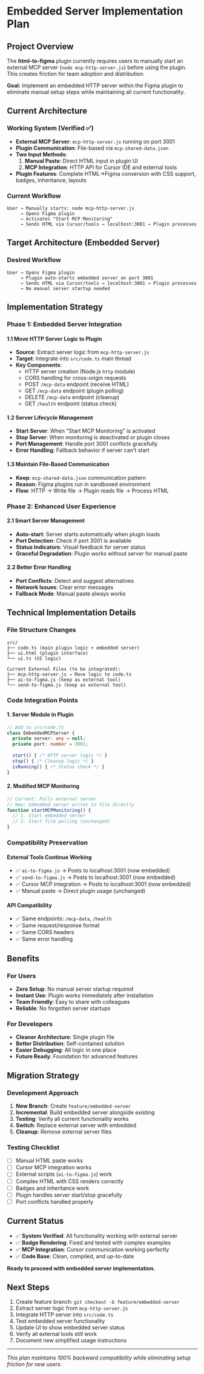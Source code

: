 # Embedded Server Implementation Plan

## Project Overview

The **html-to-figma** plugin currently requires users to manually start an external MCP server (`node mcp-http-server.js`) before using the plugin. This creates friction for team adoption and distribution.

**Goal:** Implement an embedded HTTP server within the Figma plugin to eliminate manual setup steps while maintaining all current functionality.

## Current Architecture

### Working System (Verified ✅)
- **External MCP Server**: `mcp-http-server.js` running on port 3001
- **Plugin Communication**: File-based via `mcp-shared-data.json`
- **Two Input Methods**:
  1. **Manual Paste**: Direct HTML input in plugin UI
  2. **MCP Integration**: HTTP API for Cursor IDE and external tools
- **Plugin Features**: Complete HTML→Figma conversion with CSS support, badges, inheritance, layouts

### Current Workflow
```
User → Manually starts: node mcp-http-server.js
     → Opens Figma plugin 
     → Activates "Start MCP Monitoring"
     → Sends HTML via Cursor/tools → localhost:3001 → Plugin processes
```

## Target Architecture (Embedded Server)

### Desired Workflow
```
User → Opens Figma plugin
     → Plugin auto-starts embedded server on port 3001
     → Sends HTML via Cursor/tools → localhost:3001 → Plugin processes
     → No manual server startup needed
```

## Implementation Strategy

### Phase 1: Embedded Server Integration

#### 1.1 Move HTTP Server Logic to Plugin
- **Source**: Extract server logic from `mcp-http-server.js`
- **Target**: Integrate into `src/code.ts` main thread
- **Key Components**:
  - HTTP server creation (Node.js `http` module)
  - CORS handling for cross-origin requests
  - POST `/mcp-data` endpoint (receive HTML)
  - GET `/mcp-data` endpoint (plugin polling)
  - DELETE `/mcp-data` endpoint (cleanup)
  - GET `/health` endpoint (status check)

#### 1.2 Server Lifecycle Management
- **Start Server**: When "Start MCP Monitoring" is activated
- **Stop Server**: When monitoring is deactivated or plugin closes
- **Port Management**: Handle port 3001 conflicts gracefully
- **Error Handling**: Fallback behavior if server can't start

#### 1.3 Maintain File-Based Communication
- **Keep**: `mcp-shared-data.json` communication pattern
- **Reason**: Figma plugins run in sandboxed environment
- **Flow**: HTTP → Write file → Plugin reads file → Process HTML

### Phase 2: Enhanced User Experience

#### 2.1 Smart Server Management
- **Auto-start**: Server starts automatically when plugin loads
- **Port Detection**: Check if port 3001 is available
- **Status Indicators**: Visual feedback for server status
- **Graceful Degradation**: Plugin works without server for manual paste

#### 2.2 Better Error Handling
- **Port Conflicts**: Detect and suggest alternatives
- **Network Issues**: Clear error messages
- **Fallback Mode**: Manual paste always works

## Technical Implementation Details

### File Structure Changes
```
src/
├── code.ts (main plugin logic + embedded server)
├── ui.html (plugin interface)
└── ui.ts (UI logic)

Current External Files (to be integrated):
├── mcp-http-server.js → Move logic to code.ts
├── ai-to-figma.js (keep as external tool)
└── send-to-figma.js (keep as external tool)
```

### Code Integration Points

#### 1. Server Module in Plugin
```typescript
// Add to src/code.ts
class EmbeddedMCPServer {
  private server: any = null;
  private port: number = 3001;
  
  start() { /* HTTP server logic */ }
  stop() { /* Cleanup logic */ }
  isRunning() { /* Status check */ }
}
```

#### 2. Modified MCP Monitoring
```typescript
// Current: Polls external server
// New: Embedded server writes to file directly
function startMCPMonitoring() {
  // 1. Start embedded server
  // 2. Start file polling (unchanged)
}
```

### Compatibility Preservation

#### External Tools Continue Working
- ✅ `ai-to-figma.js` → Posts to localhost:3001 (now embedded)
- ✅ `send-to-figma.js` → Posts to localhost:3001 (now embedded)  
- ✅ Cursor MCP integration → Posts to localhost:3001 (now embedded)
- ✅ Manual paste → Direct plugin usage (unchanged)

#### API Compatibility
- ✅ Same endpoints: `/mcp-data`, `/health`
- ✅ Same request/response format
- ✅ Same CORS headers
- ✅ Same error handling

## Benefits

### For Users
- **Zero Setup**: No manual server startup required
- **Instant Use**: Plugin works immediately after installation
- **Team Friendly**: Easy to share with colleagues
- **Reliable**: No forgotten server startups

### For Developers  
- **Cleaner Architecture**: Single plugin file
- **Better Distribution**: Self-contained solution
- **Easier Debugging**: All logic in one place
- **Future Ready**: Foundation for advanced features

## Migration Strategy

### Development Approach
1. **New Branch**: Create `feature/embedded-server`
2. **Incremental**: Build embedded server alongside existing
3. **Testing**: Verify all current functionality works
4. **Switch**: Replace external server with embedded
5. **Cleanup**: Remove external server files

### Testing Checklist
- [ ] Manual HTML paste works
- [ ] Cursor MCP integration works  
- [ ] External scripts (`ai-to-figma.js`) work
- [ ] Complex HTML with CSS renders correctly
- [ ] Badges and inheritance work
- [ ] Plugin handles server start/stop gracefully
- [ ] Port conflicts handled properly

## Current Status

- ✅ **System Verified**: All functionality working with external server
- ✅ **Badge Rendering**: Fixed and tested with complex examples
- ✅ **MCP Integration**: Cursor communication working perfectly
- ✅ **Code Base**: Clean, compiled, and up-to-date

**Ready to proceed with embedded server implementation.**

## Next Steps

1. Create feature branch: `git checkout -b feature/embedded-server`
2. Extract server logic from `mcp-http-server.js`
3. Integrate HTTP server into `src/code.ts`
4. Test embedded server functionality
5. Update UI to show embedded server status
6. Verify all external tools still work
7. Document new simplified usage instructions

---

*This plan maintains 100% backward compatibility while eliminating setup friction for new users.* 
